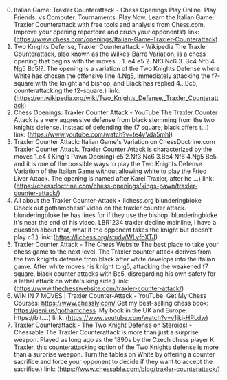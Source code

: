 ---
---
0. Italian Game: Traxler Counterattack - Chess Openings
Play Online. Play Friends. vs Computer. Tournaments. Play Now. Learn the Italian Game: Traxler Counterattack with free tools and analysis from Chess.com. Improve your opening repertoire and crush your opponents!)
link: (https://www.chess.com/openings/Italian-Game-Traxler-Counterattack)
1. Two Knights Defense, Traxler Counterattack - Wikipedia
The Traxler Counterattack, also known as the Wilkes-Barre Variation, is a chess opening that begins with the moves: . 1. e4 e5 2. Nf3 Nc6 3. Bc4 Nf6 4. Ng5 Bc5!?. The opening is a variation of the Two Knights Defense where White has chosen the offensive line 4.Ng5, immediately attacking the f7-square with the knight and bishop, and Black has replied 4...Bc5, counterattacking the f2-square.)
link: (https://en.wikipedia.org/wiki/Two_Knights_Defense,_Traxler_Counterattack)
2. Chess Openings: Traxler Counter Attack - YouTube
The Traxler Counter Attack is a very aggressive defense from black stemming from the two knights defense. Instead of defending the f7 square, black offers t...)
link: (https://www.youtube.com/watch?v=te4yVda5mhI)
3. Traxler Counter Attack: Italian Game's Variation on ChessDoctrine.com
Traxler Counter Attack. Traxler Counter Attack is characterized by the moves 1.e4 ( King's Pawn Opening) e5 2.Nf3 Nc6 3.Bc4 Nf6 4.Ng5 Bc5 and it is one of the possible ways to play the Two Knights Defense Variation of the Italian Game without allowing white to play the Fried Liver Attack. The opening is named after Karel Traxler, after he ...)
link: (https://chessdoctrine.com/chess-openings/kings-pawn/traxler-counter-attack/)
4. All about the Traxler Counter-Attack • lichess.org
blunderingbloke Check out gothamchess' video on the traxler counter attack. blunderingbloke he has lines for if they use the bishop. blunderingbloke it's near the end of his video. LBR1234 traxler decline mainline, I have a question about that, what if the opponent takes the knight but doesn't play c3.)
link: (https://lichess.org/study/WLyfoXTJ)
5. Traxler Counter Attack - The Chess Website
The best place to take your chess game to the next level. The Traxler counter attack derives from the two knights defense from black after white develops into the Italian game. After white moves his knight to g5, attacking the weakened f7 square, black counter attacks with Bc5, disregarding his own safety for a lethal attack on white's king side.)
link: (https://www.thechesswebsite.com/traxler-counter-attack/)
6. WIN IN 7 MOVES | Traxler Counter-Attack - YouTube
️ Get My Chess Courses: https://www.chessly.com/ ️ Get my best-selling chess book: https://geni.us/gothamchess ️ My book in the UK and Europe: https://bit....)
link: (https://www.youtube.com/watch?v=v1jkj-HPLdw)
7. Traxler Counterattack - The Two Knight Defense on Steroids! - Chessable
The Traxler Counterattack is more than just a surprise weapon. Played as long ago as the 1890s by the Czech chess player K. Traxler, this counterattacking option of the Two Knights defense is more than a surprise weapon. Turn the tables on White by offering a counter sacrifice and force your opponent to decide if they want to accept the sacrifice.)
link: (https://www.chessable.com/blog/traxler-counterattack/)
